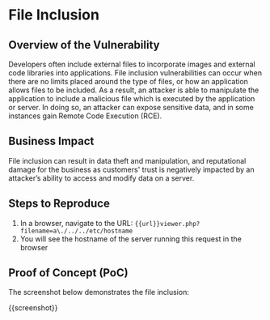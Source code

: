 # File Inclusion

## Overview of the Vulnerability

Developers often include external files to incorporate images and external code libraries into applications. File inclusion vulnerabilities can occur when there are no limits placed around the type of files, or how an application allows files to be included. As a result, an attacker is able to manipulate the application to include a malicious file which is executed by the application or server. In doing so, an attacker can expose sensitive data, and in some instances gain Remote Code Execution (RCE).

## Business Impact

File inclusion can result in data theft and manipulation, and reputational damage for the business as customers' trust is negatively impacted by an attacker’s ability to access and modify data on a server.

## Steps to Reproduce

1. In a browser, navigate to the URL: `{{url}}viewer.php?filename=a\./../../etc/hostname`
1. You will see the hostname of the server running this request in the browser

## Proof of Concept (PoC)

The screenshot below demonstrates the file inclusion:

{{screenshot}}

